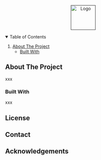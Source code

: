 

<!--
# mpericas.github.io
# This is going to be a new portfolio :)
-->





<!-- PROJECT LOGO -->
<br />
<p align="center">
  <a href="">
    <img src="" alt="Logo" width="80" height="80">
  </a>
</p>



<!-- TABLE OF CONTENTS -->
<details open="open">
  <summary>Table of Contents</summary>
  <ol>
    <li>
      <a href="#about-the-project">About The Project</a>
      <ul>
        <li><a href="#built-with">Built With</a></li>
      </ul>
    </li>
  </ol>
</details>



<!-- ABOUT THE PROJECT -->
## About The Project
xxx

### Built With
xxx


<!-- LICENSE -->
## License



<!-- CONTACT -->
## Contact



<!-- ACKNOWLEDGEMENTS -->
## Acknowledgements






